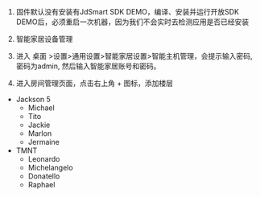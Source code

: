 1. 固件默认没有安装有JdSmart SDK DEMO，编译、安装并运行开放SDK DEMO后，必须重启一次机器，因为我们不会实时去检测应用是否已经安装

2. 智能家居设备管理
 1. 进入 桌面  >设置>通用设置>智能家居设置>智能主机管理，会提示输入密码, 密码为admin, 然后输入智能家居账号和密码。
 2. 进入房间管理页面，点击右上角 + 图标，添加楼层

* Jackson 5
  * Michael
  * Tito
  * Jackie
  * Marlon
  * Jermaine
* TMNT
  * Leonardo
  * Michelangelo
  * Donatello
  * Raphael
